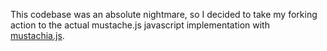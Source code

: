 This codebase was an absolute nightmare, so I decided to take my forking action to the actual mustache.js javascript implementation with [mustachia.js](https://github.com/devinrhode2/mustachia.js).
